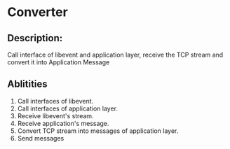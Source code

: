 # Converter
## Description:
Call interface of libevent and application layer, receive the TCP stream and convert it into Application Message 

## Ablitities
1. Call interfaces of libevent.
2. Call interfaces of application layer.
3. Receive libevent's stream.
4. Receive application's message.
5. Convert TCP stream into messages of application layer.
6. Send messages
